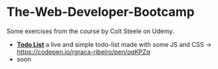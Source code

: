 # The-Web-Developer-Bootcamp
Some exercises from the course by Colt Steele on Udemy.

- **[Todo List](./todo-list)** a live and simple todo-list made with some JS and CSS -> https://codepen.io/rgraca-ribeiro/pen/oqKPZq
- soon